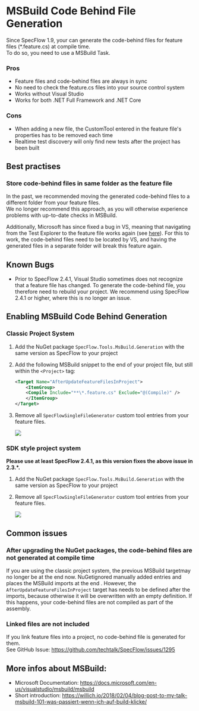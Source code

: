 # MSBuild Code Behind File Generation

Since SpecFlow 1.9, your can  generate the code-behind files for feature files (*.feature.cs) at compile time.  
To do so, you need to use a MSBuild Task.

### Pros

- Feature files and code-behind files are always in sync
- No need to check the feature.cs files into your source control system
- Works without Visual Studio
- Works for both .NET Full Framework and .NET Core

### Cons

- When adding a new file, the CustomTool entered in the feature file's properties has to be removed each time
- Realtime test discovery will only find new tests after the project has been built

## Best practises

### Store code-behind files in same folder as the feature file

In the past, we recommended moving the generated code-behind files to a different folder from your feature files.  
We no longer recommend this approach, as you will otherwise experience problems with up-to-date checks in MSBuild.

Additionally, Microsoft has since fixed a bug in VS, meaning that navigating from the Test Explorer to the feature file works again (see [here](https://developercommunity.visualstudio.com/content/problem/267390/text-explorer-specflow-tests-goes-to-the-feature-c.html)). For this to work, the code-behind files need to be located by VS, and having the generated files in a separate folder will break this feature again.


## Known Bugs

- Prior to SpecFlow 2.4.1, Visual Studio sometimes does not recognize that a feature file has changed. To generate the code-behind file, you therefore need to rebuild your project. We recommend using SpecFlow 2.4.1 or higher, where this is no longer an issue.

## Enabling MSBuild Code Behind Generation

### Classic Project System

1. Add the NuGet package `SpecFlow.Tools.MsBuild.Generation` with the same version as SpecFlow to your project
2. Add the following MSBuild snippet to the end of your project file, but still within the `<Project>` tag:

    ``` xml
    <Target Name="AfterUpdateFeatureFilesInProject">
        <ItemGroup>
        <Compile Include="**\*.feature.cs" Exclude="@(Compile)" />
        </ItemGroup>
    </Target>
    ```

3. Remove all `SpecFlowSingleFileGenerator` custom tool entries from your feature files.

    ![](https://www.specflow.org/screenshots/CustomTool.png)


### SDK style project system

__Please use at least SpecFlow 2.4.1, as this version fixes the above issue in 2.3.*.__

1. Add the NuGet package `SpecFlow.Tools.MsBuild.Generation` with the same version as SpecFlow to your project
1. Remove all `SpecFlowSingleFileGenerator` custom tool entries from your feature files.

    ![](https://www.specflow.org/screenshots/CustomTool.png)

## Common issues

### After upgrading the NuGet packages, the code-behind files are not generated at compile time

If you are using the classic project system, the previous MSBuild targetmay no longer be at the end <!-- OF WHAT? the project file? --> now. NuGetignored manually added entries and places the MSBuild imports at the end <!-- OF WHAT? the project file? -->. However, the `AfterUpdateFeatureFilesInProject` target has needs to be defined after the imports, because otherwise it will be overwritten with an empty definition. If this happens, your code-behind files are not compiled as part of the assembly.

### Linked files are not included

If you link feature files into a project, no code-behind file is generated for them.  
See GitHub Issue: <https://github.com/techtalk/SpecFlow/issues/1295>

## More infos about MSBuild:

- Microsoft Documentation: <https://docs.microsoft.com/en-us/visualstudio/msbuild/msbuild>
- Short introduction: <https://willich.io/2018/02/04/blog-post-to-my-talk-msbuild-101-was-passiert-wenn-ich-auf-build-klicke/>
